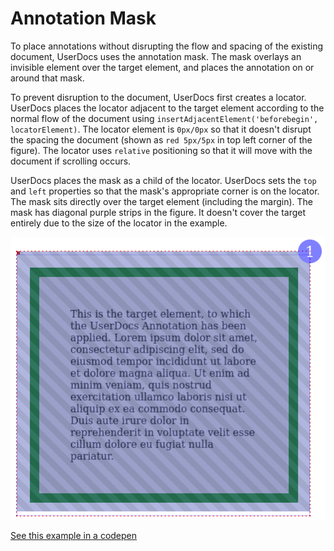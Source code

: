 # Annotation Mask

To place annotations without disrupting the flow and spacing of the existing document, UserDocs uses the annotation mask. The mask overlays an invisible element over the target element, and places the annotation on or around that mask.

To prevent disruption to the document, UserDocs first creates a locator. UserDocs places the locator adjacent to the target element according to the normal flow of the document using `insertAdjacentElement('beforebegin', locatorElement)`. The locator element is `0px/0px` so that it doesn't disrupt the spacing the document (shown as `red 5px/5px` in top left corner of the figure). The locator uses `relative` positioning so that it will move with the document if scrolling occurs.

UserDocs places the mask as a child of the locator. UserDocs sets the `top` and `left` properties so that the mask's appropriate corner is on the locator. The mask sits directly over the target element (including the margin). The mask has diagonal purple strips in the figure.  It doesn't cover the target entirely due to the size of the locator in the example.

![Annotation Mask](images/annotation_mask.png)

[See this example in a codepen](https://codepen.io/johns10/pen/yLbBPOd)
